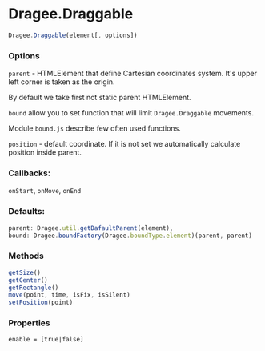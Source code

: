 # Dragee.Draggable

```javascript
Dragee.Draggable(element[, options])
```

### Options

`parent` - HTMLElement that define Cartesian coordinates system. It's upper left corner is taken as the origin.  

By default we take first not static parent HTMLElement.  

`bound` allow you to set function that will limit `Dragee.Draggable` movements.  

Module `bound.js` describe few often used functions.  

`position` - default coordinate. If it is not set we automatically calculate position inside parent.  

### Callbacks:

`onStart`, `onMove`, `onEnd`  

### Defaults:

```javascript
parent: Dragee.util.getDafaultParent(element),
bound: Dragee.boundFactory(Dragee.boundType.element)(parent, parent)
```

### Methods

```javascript
getSize()
getCenter()
getRectangle() 
move(point, time, isFix, isSilent)
setPosition(point)
```

### Properties

`enable = [true|false]` 
